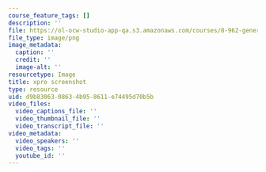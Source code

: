 ```yaml
---
course_feature_tags: []
description: ''
file: https://ol-ocw-studio-app-qa.s3.amazonaws.com/courses/8-962-general-relativity-spring-2020/d9b8306308634b958611e74495d70b5b_Screenshot_2019-05-13_mitxpro.png
file_type: image/png
image_metadata:
  caption: ''
  credit: ''
  image-alt: ''
resourcetype: Image
title: xpro screenshot
type: resource
uid: d9b83063-0863-4b95-8611-e74495d70b5b
video_files:
  video_captions_file: ''
  video_thumbnail_file: ''
  video_transcript_file: ''
video_metadata:
  video_speakers: ''
  video_tags: ''
  youtube_id: ''
---
```

